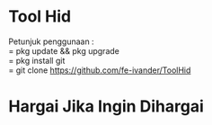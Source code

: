 # Tool Hid

Petunjuk penggunaan : </br>
= pkg update && pkg upgrade </br>
= pkg install git </br>
= git clone https://github.com/fe-ivander/ToolHid </br>

# Hargai Jika Ingin Dihargai


